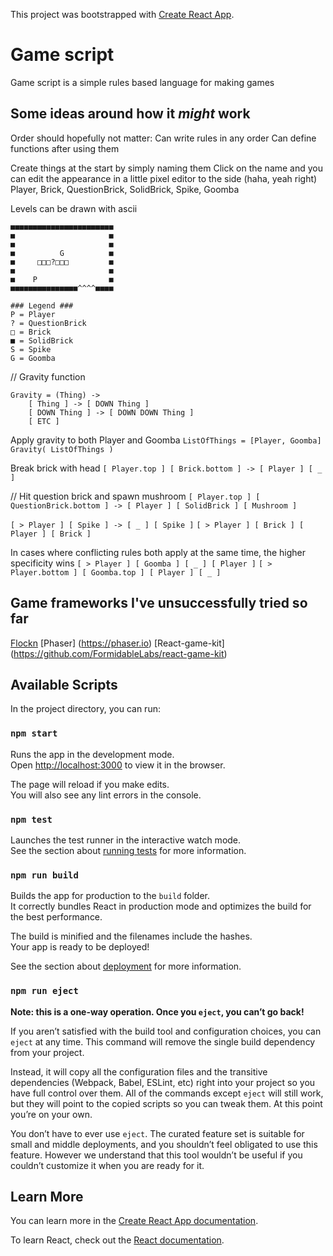 This project was bootstrapped with [Create React App](https://github.com/facebook/create-react-app).

# Game script #

Game script is a simple rules based language for making games


## Some ideas around how it *might* work ##

Order should hopefully not matter:
Can write rules in any order
Can define functions after using them

Create things at the start by simply naming them
Click on the name and you can edit the appearance
in a little pixel editor to the side (haha, yeah right)
Player, Brick, QuestionBrick, SolidBrick, Spike, Goomba

Levels can be drawn with ascii
```
■■■■■■■■■■■■■■■■■■■■■■■
■                     ■
■                     ■
■          G          ■
■     □□□?□□□         ■
■                     ■
■    P                ■
■■■■■■■■■■■■■■■^^^^■■■■
```
```
### Legend ###
P = Player
? = QuestionBrick
□ = Brick
■ = SolidBrick
S = Spike
G = Goomba
```


// Gravity function
```
Gravity = (Thing) ->
    [ Thing ] -> [ DOWN Thing ]
    [ DOWN Thing ] -> [ DOWN DOWN Thing ]
    [ ETC ]
```

Apply gravity to both Player and Goomba
```ListOfThings = [Player, Goomba]```
```Gravity( ListOfThings )```

Break brick with head
```[ Player.top ] [ Brick.bottom ] -> [ Player ] [ _ ]```

// Hit question brick and spawn mushroom
```[ Player.top ] [ QuestionBrick.bottom ] -> [ Player ] [ SolidBrick ] [ Mushroom ]```

```[ > Player ] [ Spike ] -> [ _ ] [ Spike ]```
```[ > Player ] [ Brick ] [ Player ] [ Brick ]```

In cases where conflicting rules both apply at
the same time, the higher specificity wins
```[ > Player ] [ Goomba ] [ _ ] [ Player ]```
```[ > Player.bottom ] [ Goomba.top ] [ Player ] [ _ ]```

## Game frameworks I've unsuccessfully tried so far ##
[Flockn](https://github.com/flockn/flockn)
[Phaser] (https://phaser.io)
[React-game-kit] (https://github.com/FormidableLabs/react-game-kit)

## Available Scripts

In the project directory, you can run:

### `npm start`

Runs the app in the development mode.<br>
Open [http://localhost:3000](http://localhost:3000) to view it in the browser.

The page will reload if you make edits.<br>
You will also see any lint errors in the console.

### `npm test`

Launches the test runner in the interactive watch mode.<br>
See the section about [running tests](https://facebook.github.io/create-react-app/docs/running-tests) for more information.

### `npm run build`

Builds the app for production to the `build` folder.<br>
It correctly bundles React in production mode and optimizes the build for the best performance.

The build is minified and the filenames include the hashes.<br>
Your app is ready to be deployed!

See the section about [deployment](https://facebook.github.io/create-react-app/docs/deployment) for more information.

### `npm run eject`

**Note: this is a one-way operation. Once you `eject`, you can’t go back!**

If you aren’t satisfied with the build tool and configuration choices, you can `eject` at any time. This command will remove the single build dependency from your project.

Instead, it will copy all the configuration files and the transitive dependencies (Webpack, Babel, ESLint, etc) right into your project so you have full control over them. All of the commands except `eject` will still work, but they will point to the copied scripts so you can tweak them. At this point you’re on your own.

You don’t have to ever use `eject`. The curated feature set is suitable for small and middle deployments, and you shouldn’t feel obligated to use this feature. However we understand that this tool wouldn’t be useful if you couldn’t customize it when you are ready for it.

## Learn More

You can learn more in the [Create React App documentation](https://facebook.github.io/create-react-app/docs/getting-started).

To learn React, check out the [React documentation](https://reactjs.org/).
